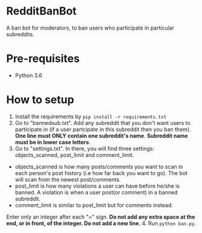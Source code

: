 # RedditBanBot
A ban bot for moderators, to ban users who participate in particular subreddits.
# Pre-requisites
* Python 3.6
# How to setup
1. Install the requirements by `pip install -r requirements.txt`
2. Go to "bannedsub.txt". Add any subreddit that you don't want users to participate in (if a user partcipate in this subreddit then you ban them). **One line must ONLY contain one subreddit's name**. **Subreddit name must be in lower case letters**. 
3. Go to "settings.txt". In there, you will find three settings: objects_scanned, post_limit and comment_limit. 
* objects_scanned is how many posts/comments you want to scan in each person's post history (i.e how far back you want to go). The bot will scan from the newest post/comments.
* post_limit is how many violations a user can have before he/she is banned. A violation is when a user post(or comment) in a banned subreddit.
* comment_limit is similar to post_limit but for comments instead. 

Enter only an integer after each "=" sign. **Do not add any extra space at the end, or in front, of the integer. Do not add a new line.**
4. Run `python ban.py`.
